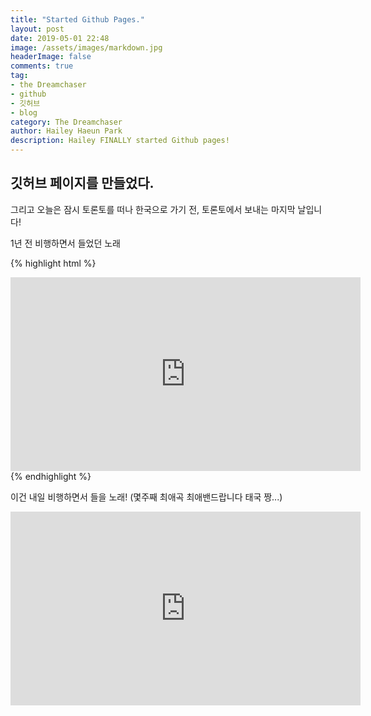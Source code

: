 ```yaml
---
title: "Started Github Pages."
layout: post
date: 2019-05-01 22:48
image: /assets/images/markdown.jpg
headerImage: false
comments: true
tag:
- the Dreamchaser
- github
- 깃허브
- blog
category: The Dreamchaser
author: Hailey Haeun Park
description: Hailey FINALLY started Github pages!
---
```


## 깃허브 페이지를 만들었다.

그리고 오늘은 잠시 토론토를 떠나 한국으로 가기 전, 토론토에서 보내는 마지막 날입니다!

1년 전 비행하면서 들었던 노래


{% highlight html %}
<iframe width="560" height="310" src="https://www.youtube.com/embed/r7XhWUDj-Ts" frameborder="0" allowfullscreen></iframe>
{% endhighlight %}



이건 내일 비행하면서 들을 노래! (몇주째 최애곡 최애밴드랍니다 태국 짱...)

<iframe width="560" height="310" src="https://www.youtube.com/embed/r7XhWUDj-Ts" frameborder="0" allowfullscreen></iframe>
